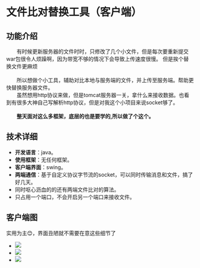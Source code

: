 # 文件比对替换工具（客户端）
## 功能介绍
　　有时候更新服务器的文件时时，只修改了几个小文件，但是每次要重新提交war包很令人烦躁啊，因为带宽不够的情况下会导致上传速度很慢。
  但是挨个替换文件更麻烦</br></br>
　　所以想做个小工具，辅助对比本地与服务端的文件，并上传至服务端。帮助更快替换服务器文件。<br>
　　虽然想用http协议来做，但是tomcat服务器一关，拿什么来接收数据。也看到有很多大神自己写解析http协议，但是对我这个小项目来说socket够了。<br><br>
　　**整天面对这么多框架，底层的也是要学的,所以做了个这个。**<br>
## 技术详细
* **开发语言**：java。
* **使用框架**：无任何框架。
* **客户端界面**：swing。
* **两端通信**：基于自定义协议字节流的socket，可以同时传输消息和文件，搞了好几天。
* 同时呕心沥血的的还有两端文件比对的算法。
* 只占用一个端口，不会开启另一个端口来接收文件。

## 客户端图
实用为主:blush:，界面丑陋就不需要在意这些细节了
* ![](http://o84r0leyh.bkt.clouddn.com/BaiduShurufa_2016-11-22_22-2-34.png)
* ![](http://o84r0leyh.bkt.clouddn.com/BaiduShurufa_2016-11-22_22-1-56.png)
* ![](http://o84r0leyh.bkt.clouddn.com/BaiduShurufa_2016-11-22_22-2-6.png)

